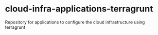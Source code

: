 # cloud-infra-applications-terragrunt
Repository for applications to configure the cloud infrastructure using terragrunt
